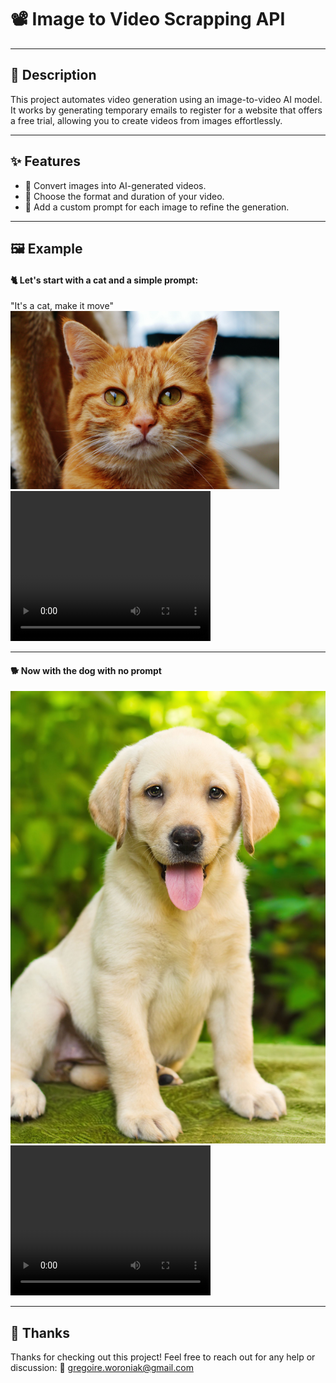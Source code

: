 # 📽️ Image to Video Scrapping API  

---

## 📝 Description  
This project automates video generation using an image-to-video AI model. It works by generating temporary emails to register for a website that offers a free trial, allowing you to create videos from images effortlessly.  

---

## ✨ Features  
- 🎥 Convert images into AI-generated videos.  
- 🔧 Choose the format and duration of your video.  
- 📝 Add a custom prompt for each image to refine the generation.  

---

## 🖼️ Example  
#### 🐈 Let's start with a cat and a simple prompt:  
"It's a cat, make it move"    
<img src="./imgs/chat.jpeg" alt="alt text" width="430" height=285 />  
<video width="320" height="240" controls>
  <source src="./imgs/generation_chat.mp4" type="video/mp4">
</video> 

---

#### 🐕 Now with the dog with no prompt
![alt text](./imgs/chien.jpeg)     
<video width="320" height="240" controls>
  <source src="./imgs/generation_chien.mp4" type="video/mp4">
</video>  

---

## 🙌 Thanks
Thanks for checking out this project! Feel free to reach out for any help or discussion:
📧 gregoire.woroniak@gmail.com
